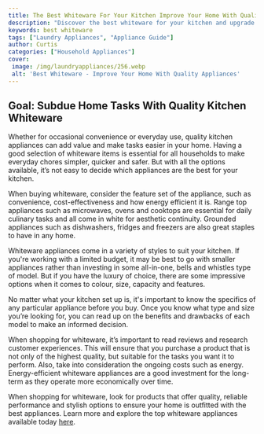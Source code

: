 ```yaml
---
title: The Best Whiteware For Your Kitchen Improve Your Home With Quality Appliances
description: "Discover the best whiteware for your kitchen and upgrade your home with quality appliances Upgrade your kitchen and your home life with these top-notch appliances and make your cooking experience easier and more efficient"
keywords: best whiteware
tags: ["Laundry Appliances", "Appliance Guide"]
author: Curtis
categories: ["Household Appliances"]
cover: 
 image: /img/laundryappliances/256.webp
 alt: 'Best Whiteware - Improve Your Home With Quality Appliances'
---
```

## Goal: Subdue Home Tasks With Quality Kitchen Whiteware

Whether for occasional convenience or everyday use, quality kitchen appliances can add value and make tasks easier in your home. Having a good selection of whiteware items is essential for all households to make everyday chores simpler, quicker and safer. But with all the options available, it’s not easy to decide which appliances are the best for your kitchen.

When buying whiteware, consider the feature set of the appliance, such as convenience, cost-effectiveness and how energy efficient it is. Range top appliances such as microwaves, ovens and cooktops are essential for daily culinary tasks and all come in white for aesthetic continuity. Grounded appliances such as dishwashers, fridges and freezers are also great staples to have in any home.

Whiteware appliances come in a variety of styles to suit your kitchen. If you're working with a limited budget, it may be best to go with smaller appliances rather than investing in some all-in-one, bells and whistles type of model. But if you have the luxury of choice, there are some impressive options when it comes to colour, size, capacity and features.

No matter what your kitchen set up is, it's important to know the specifics of any particular appliance before you buy. Once you know what type and size you’re looking for, you can read up on the benefits and drawbacks of each model to make an informed decision.

When shopping for whiteware, it’s important to read reviews and research customer experiences. This will ensure that you purchase a product that is not only of the highest quality, but suitable for the tasks you want it to perform. Also, take into consideration the ongoing costs such as energy. Energy-efficient whiteware appliances are a good investment for the long-term as they operate more economically over time.

When shopping for whiteware, look for products that offer quality, reliable performance and stylish options to ensure your home is outfitted with the best appliances. Learn more and explore the top whiteware appliances available today [here](./pages/appliance-overview).
